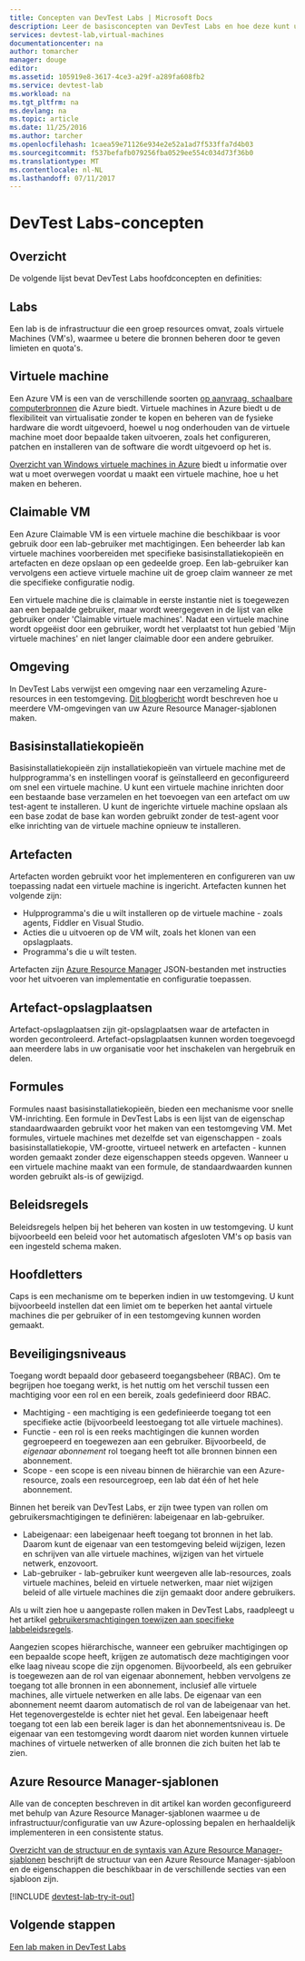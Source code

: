 ```yaml
---
title: Concepten van DevTest Labs | Microsoft Docs
description: Leer de basisconcepten van DevTest Labs en hoe deze kunt u gemakkelijk kunt maken, beheren en bewaken van virtuele machines in Azure
services: devtest-lab,virtual-machines
documentationcenter: na
author: tomarcher
manager: douge
editor: 
ms.assetid: 105919e8-3617-4ce3-a29f-a289fa608fb2
ms.service: devtest-lab
ms.workload: na
ms.tgt_pltfrm: na
ms.devlang: na
ms.topic: article
ms.date: 11/25/2016
ms.author: tarcher
ms.openlocfilehash: 1caea59e71126e934e2e52a1ad7f533ffa7d4b03
ms.sourcegitcommit: f537befafb079256fba0529ee554c034d73f36b0
ms.translationtype: MT
ms.contentlocale: nl-NL
ms.lasthandoff: 07/11/2017
---
```

# <a name="devtest-labs-concepts"></a>DevTest Labs-concepten
## <a name="overview"></a>Overzicht
De volgende lijst bevat DevTest Labs hoofdconcepten en definities:

## <a name="labs"></a>Labs
Een lab is de infrastructuur die een groep resources omvat, zoals virtuele Machines (VM's), waarmee u betere die bronnen beheren door te geven limieten en quota's.

## <a name="virtual-machine"></a>Virtuele machine
Een Azure VM is een van de verschillende soorten [op aanvraag, schaalbare computerbronnen](https://docs.microsoft.com/azure/app-service-web/choose-web-site-cloud-service-vm) die Azure biedt. Virtuele machines in Azure biedt u de flexibiliteit van virtualisatie zonder te kopen en beheren van de fysieke hardware die wordt uitgevoerd, hoewel u nog onderhouden van de virtuele machine moet door bepaalde taken uitvoeren, zoals het configureren, patchen en installeren van de software die wordt uitgevoerd op het is.

[Overzicht van Windows virtuele machines in Azure](https://docs.microsoft.com/azure/virtual-machines/virtual-machines-windows-overview) biedt u informatie over wat u moet overwegen voordat u maakt een virtuele machine, hoe u het maken en beheren.

## <a name="claimable-vm"></a>Claimable VM
Een Azure Claimable VM is een virtuele machine die beschikbaar is voor gebruik door een lab-gebruiker met machtigingen. Een beheerder lab kan virtuele machines voorbereiden met specifieke basisinstallatiekopieën en artefacten en deze opslaan op een gedeelde groep. Een lab-gebruiker kan vervolgens een actieve virtuele machine uit de groep claim wanneer ze met die specifieke configuratie nodig.

Een virtuele machine die is claimable in eerste instantie niet is toegewezen aan een bepaalde gebruiker, maar wordt weergegeven in de lijst van elke gebruiker onder 'Claimable virtuele machines'. Nadat een virtuele machine wordt opgeëist door een gebruiker, wordt het verplaatst tot hun gebied 'Mijn virtuele machines' en niet langer claimable door een andere gebruiker.

## <a name="environment"></a>Omgeving
In DevTest Labs verwijst een omgeving naar een verzameling Azure-resources in een testomgeving. [Dit blogbericht](https://blogs.msdn.microsoft.com/devtestlab/2016/11/16/connect-2016-news-for-azure-devtest-labs-azure-resource-manager-template-based-environments-vm-auto-shutdown-and-more/) wordt beschreven hoe u meerdere VM-omgevingen van uw Azure Resource Manager-sjablonen maken.

## <a name="base-images"></a>Basisinstallatiekopieën
Basisinstallatiekopieën zijn installatiekopieën van virtuele machine met de hulpprogramma's en instellingen vooraf is geïnstalleerd en geconfigureerd om snel een virtuele machine. U kunt een virtuele machine inrichten door een bestaande base verzamelen en het toevoegen van een artefact om uw test-agent te installeren. U kunt de ingerichte virtuele machine opslaan als een base zodat de base kan worden gebruikt zonder de test-agent voor elke inrichting van de virtuele machine opnieuw te installeren.

## <a name="artifacts"></a>Artefacten
Artefacten worden gebruikt voor het implementeren en configureren van uw toepassing nadat een virtuele machine is ingericht. Artefacten kunnen het volgende zijn:

* Hulpprogramma's die u wilt installeren op de virtuele machine - zoals agents, Fiddler en Visual Studio.
* Acties die u uitvoeren op de VM wilt, zoals het klonen van een opslagplaats.
* Programma's die u wilt testen.

Artefacten zijn [Azure Resource Manager](../azure-resource-manager/resource-group-overview.md) JSON-bestanden met instructies voor het uitvoeren van implementatie en configuratie toepassen.

## <a name="artifact-repositories"></a>Artefact-opslagplaatsen
Artefact-opslagplaatsen zijn git-opslagplaatsen waar de artefacten in worden gecontroleerd. Artefact-opslagplaatsen kunnen worden toegevoegd aan meerdere labs in uw organisatie voor het inschakelen van hergebruik en delen.

## <a name="formulas"></a>Formules
Formules naast basisinstallatiekopieën, bieden een mechanisme voor snelle VM-inrichting. Een formule in DevTest Labs is een lijst van de eigenschap standaardwaarden gebruikt voor het maken van een testomgeving VM.
Met formules, virtuele machines met dezelfde set van eigenschappen - zoals basisinstallatiekopie, VM-grootte, virtueel netwerk en artefacten - kunnen worden gemaakt zonder deze eigenschappen steeds opgeven. Wanneer u een virtuele machine maakt van een formule, de standaardwaarden kunnen worden gebruikt als-is of gewijzigd.

## <a name="policies"></a>Beleidsregels
Beleidsregels helpen bij het beheren van kosten in uw testomgeving. U kunt bijvoorbeeld een beleid voor het automatisch afgesloten VM's op basis van een ingesteld schema maken.

## <a name="caps"></a>Hoofdletters
Caps is een mechanisme om te beperken indien in uw testomgeving. U kunt bijvoorbeeld instellen dat een limiet om te beperken het aantal virtuele machines die per gebruiker of in een testomgeving kunnen worden gemaakt.

## <a name="security-levels"></a>Beveiligingsniveaus
Toegang wordt bepaald door gebaseerd toegangsbeheer (RBAC). Om te begrijpen hoe toegang werkt, is het nuttig om het verschil tussen een machtiging voor een rol en een bereik, zoals gedefinieerd door RBAC.

* Machtiging - een machtiging is een gedefinieerde toegang tot een specifieke actie (bijvoorbeeld leestoegang tot alle virtuele machines).
* Functie - een rol is een reeks machtigingen die kunnen worden gegroepeerd en toegewezen aan een gebruiker. Bijvoorbeeld, de *eigenaar abonnement* rol toegang heeft tot alle bronnen binnen een abonnement.
* Scope - een scope is een niveau binnen de hiërarchie van een Azure-resource, zoals een resourcegroep, een lab dat één of het hele abonnement.

Binnen het bereik van DevTest Labs, er zijn twee typen van rollen om gebruikersmachtigingen te definiëren: labeigenaar en lab-gebruiker.

* Labeigenaar: een labeigenaar heeft toegang tot bronnen in het lab. Daarom kunt de eigenaar van een testomgeving beleid wijzigen, lezen en schrijven van alle virtuele machines, wijzigen van het virtuele netwerk, enzovoort.
* Lab-gebruiker - lab-gebruiker kunt weergeven alle lab-resources, zoals virtuele machines, beleid en virtuele netwerken, maar niet wijzigen beleid of alle virtuele machines die zijn gemaakt door andere gebruikers.

Als u wilt zien hoe u aangepaste rollen maken in DevTest Labs, raadpleegt u het artikel [gebruikersmachtigingen toewijzen aan specifieke labbeleidsregels](devtest-lab-grant-user-permissions-to-specific-lab-policies.md).

Aangezien scopes hiërarchische, wanneer een gebruiker machtigingen op een bepaalde scope heeft, krijgen ze automatisch deze machtigingen voor elke laag niveau scope die zijn opgenomen. Bijvoorbeeld, als een gebruiker is toegewezen aan de rol van eigenaar abonnement, hebben vervolgens ze toegang tot alle bronnen in een abonnement, inclusief alle virtuele machines, alle virtuele netwerken en alle labs. De eigenaar van een abonnement neemt daarom automatisch de rol van de labeigenaar van het. Het tegenovergestelde is echter niet het geval. Een labeigenaar heeft toegang tot een lab een bereik lager is dan het abonnementsniveau is. De eigenaar van een testomgeving wordt daarom niet worden kunnen virtuele machines of virtuele netwerken of alle bronnen die zich buiten het lab te zien.

## <a name="azure-resource-manager-templates"></a>Azure Resource Manager-sjablonen
Alle van de concepten beschreven in dit artikel kan worden geconfigureerd met behulp van Azure Resource Manager-sjablonen waarmee u de infrastructuur/configuratie van uw Azure-oplossing bepalen en herhaaldelijk implementeren in een consistente status.

[Overzicht van de structuur en de syntaxis van Azure Resource Manager-sjablonen](https://docs.microsoft.com/azure/azure-resource-manager/resource-group-authoring-templates#template-format) beschrijft de structuur van een Azure Resource Manager-sjabloon en de eigenschappen die beschikbaar in de verschillende secties van een sjabloon zijn.

[!INCLUDE [devtest-lab-try-it-out](../../includes/devtest-lab-try-it-out.md)]

## <a name="next-steps"></a>Volgende stappen
[Een lab maken in DevTest Labs](devtest-lab-create-lab.md)
